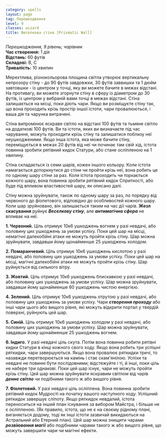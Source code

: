 ```yaml
---
category: spells
layout: page
tag: Перешкоджання
level: 9
classes: wizard
title: Веселкова стіна [Prismatic Wall]
---
```


_Перешкоджання, 9 рівень; чарівник_    
**Час створення:** 1 дія    
**Відстань:** 60 футів    
**Складові:** В, С    
**Тривалість:** 10 хвилин    

Мерехтлива, різнокольорова площина світла утворює вертикальну непрозору стіну - до 90 футів завдовжки, 30 футів заввишки та 1 дюйм завтовшки - із центром у точці, яку ви можете бачите в межах відстані. На противагу, ви можете згорнути стіну в сферу із діаметром до 30 футів, із центром у вибраній вами точці в межах відстані. Стіна залишається на місці, поки діють чари. Якщо ви розміщуєте стіну так, що вона проходить крізь простір іншої істоти, чари провалюються, і ваша дія та чарунка витрачені.    

Стіна випромінює яскраве світло на відстані 100 футів та тьмяне світло на додаткові 100 футів. Ви та істоти, яких ви визначаєте під час чарування, можуть проходити крізь стіну та залишатися поблизу неї неушкодженими. Якщо інша істота, яка може бачити стіну, переміщується в межах 20 футів від неї чи починає там свій хід, істота повинна зробити рятівний кидок Статури, або стане осліпленою на 1 хвилину.    

Стіна складається із семи шарів, кожен іншого кольору. Коли істота намагається доторкнутися до стіни чи пройти крізь неї, вона робить це по одному шару стіни за раз. Коли істота проходить чи торкається кожного шару, вона повинна зробити рятівний кидок Спритності, або буде під впливом властивостей шару, як описано далі.    

Стіну можна зруйнувати, також по одному шару за раз, по порядку від червоного до фіолетового, відповідно до особливостей кожного шару. Коли шар зруйновано, він залишається таким на час дії чарів. **Жезл скасування** руйнує **_Веселкову стіну_**, але **_антимагічна сфера_** не впливає на неї.    

**1. Червоний.** Ціль отримує 10к6 ушкоджень вогнем у разі невдачі, або половину цих ушкоджень за умови успіху. Поки цей шар на місці, немагічні далекобійні атаки не можуть пройти крізь стіну. Шар можна зруйнувати, завдавши йому щонайменше 25 ушкоджень холодом.    

**2. Помаранчевий.** Ціль отримує 10к6 ушкоджень кислотою у разі невдачі, або половину цих ушкоджень за умови успіху. Поки цей шар на місці, магічні далекобійні атаки не можуть пройти крізь стіну. Шар руйнується від сильного вітру.    

**3. Жовтий.** Ціль отримує 10к6 ушкоджень блискавкою у разі невдачі, або половину цих ушкоджень за умови успіху. Шар можна зруйнувати, завдавши йому щонайменше 60 ушкоджень чистою енергією.    

**4. Зелений.** Ціль отримує 10к6 ушкоджень отрутою у разі невдачі, або половину цих ушкоджень за умови успіху. Чари **_створення проходу_** або інші чари цього або вищого рівня, які можуть відкрити портал у твердій поверхні, руйнують цей шар.    

**5. Синій.** Ціль отримує 10к6 ушкоджень холодом у разі невдачі, або половину цих ушкоджень за умови успіху. Шар можна зруйнувати, завдавши йому щонайменше 25 ушкоджень вогнем.    

**6. Індиго.** У разі невдачі ціль скута. Потім вона повинна робити рятівні кидки Статури в кінці кожного свого ходу. Якщо вона робить три успішні ряткидки, чари завершуються. Якщо вона провалює ряткидки тричі, то назавжди перетворюється на камінь і стає скам'янілою. Успіхи та невдачі не повинні бути послідовними; відстежуйте і ті, й інші, поки ціль не набере три однакові. Поки цей шар існує, чари не можуть пройти крізь стіну. Цей шар можна зруйнувати яскравим світлом від чарів **_денне світло_** чи подібними такого ж або вищого рівня.    

**7. Фіолетовий.** У разі невдачі ціль осліплена. Вона повинна зробити рятівний кидок Мудрості на початку вашого наступного ходу. Успішний ряткидок завершує сліпоту. Якщо ряткидок невдалий, істота переноситься на інший план існування за вибором Майстра, і більше не є осліпленою. (Як правило, істота, що не є на своєму рідному плані, виганяється додому, тоді як інші істоти зазвичай викидаються на Астральний або Етерний план). Цей шар можна знищити чарами **_розвіювання магії_** або подібними чарами такого ж або вищого рівня, що можуть завершити чари чи магічні ефекти. 
